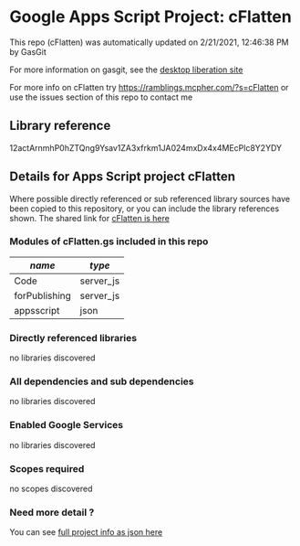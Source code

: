 # Google Apps Script Project: cFlatten
This repo (cFlatten) was automatically updated on 2/21/2021, 12:46:38 PM by GasGit

For more information on gasgit, see the [desktop liberation site](https://ramblings.mcpher.com/drive-sdk-and-github/migrategasgit/ "desktop liberation")

For more info on cFlatten try https://ramblings.mcpher.com/?s=cFlatten or use the issues section of this repo to contact me
## Library reference
12actArnmhP0hZTQng9Ysav1ZA3xfrkm1JA024mxDx4x4MEcPlc8Y2YDY


## Details for Apps Script project cFlatten
Where possible directly referenced or sub referenced library sources have been copied to this repository, or you can include the library references shown. 
The shared link for [cFlatten is here](https://script.google.com/d/12actArnmhP0hZTQng9Ysav1ZA3xfrkm1JA024mxDx4x4MEcPlc8Y2YDY/edit?usp=sharing "open in the GAS IDE")

### Modules of cFlatten.gs included in this repo
*name*|*type*
--- | --- 
Code| server_js
forPublishing| server_js
appsscript| json
### Directly referenced libraries
no libraries discovered
### All dependencies and sub dependencies
no libraries discovered
### Enabled Google Services
no libraries discovered
### Scopes required
no scopes discovered
### Need more detail ?
You can see [full project info as json here](info.json)
